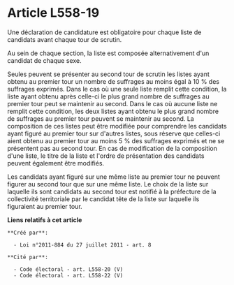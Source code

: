 # Article L558-19

Une déclaration de candidature est obligatoire pour chaque liste de candidats avant chaque tour de scrutin. 

Au sein de chaque section, la liste est composée alternativement d'un candidat de chaque sexe. 

Seules peuvent se présenter au second tour de scrutin les listes ayant obtenu au premier tour un nombre de suffrages au moins
égal à 10 % des suffrages exprimés. Dans le cas où une seule liste remplit cette condition, la liste ayant obtenu après
celle-ci le plus grand nombre de suffrages au premier tour peut se maintenir au second. Dans le cas où aucune liste ne
remplit cette condition, les deux listes ayant obtenu le plus grand nombre de suffrages au premier tour peuvent se maintenir
au second. La composition de ces listes peut être modifiée pour comprendre les candidats ayant figuré au premier tour sur
d'autres listes, sous réserve que celles-ci aient obtenu au premier tour au moins 5 % des suffrages exprimés et ne se
présentent pas au second tour. En cas de modification de la composition d'une liste, le titre de la liste et l'ordre de
présentation des candidats peuvent également être modifiés. 

Les candidats ayant figuré sur une même liste au premier tour ne peuvent figurer au second tour que sur une même liste. Le
choix de la liste sur laquelle ils sont candidats au second tour est notifié à la préfecture de la collectivité territoriale
par le candidat tête de la liste sur laquelle ils figuraient au premier tour.

**Liens relatifs à cet article**

	**Créé par**:

	  - Loi n°2011-884 du 27 juillet 2011 - art. 8

	**Cité par**:

	  - Code électoral - art. L558-20 (V)
	  - Code électoral - art. L558-22 (V)

